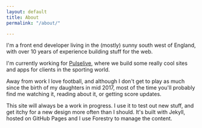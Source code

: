 ```yaml
---
layout: default
title: About
permalink: "/about/"

---
```

I'm a front end developer living in the (mostly) sunny south west of England, with over 10 years of experience building stuff for the web.

I'm currently working for [Pulselive](http://www.pulselive.com), where we build some really cool sites and apps for clients in the sporting world.

Away from work I love football, and although I don't get to play as much since the birth of my daughters in mid 2017, most of the time you'll probably find me watching it, reading about it, or getting score updates.

This site will always be a work in progress. I use it to test out new stuff, and get itchy for a new design more often than I should. It's built with Jekyll, hosted on GitHub Pages and I use Forestry to manage the content.